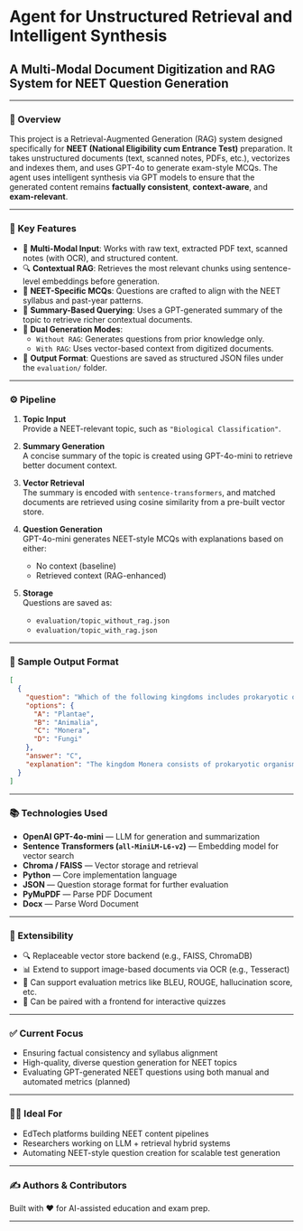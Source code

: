 # Agent for Unstructured Retrieval and Intelligent Synthesis  
## A Multi-Modal Document Digitization and RAG System for NEET Question Generation

---

### 🧠 Overview

This project is a Retrieval-Augmented Generation (RAG) system designed specifically for **NEET (National Eligibility cum Entrance Test)** preparation. It takes unstructured documents (text, scanned notes, PDFs, etc.), vectorizes and indexes them, and uses GPT-4o to generate exam-style MCQs. The agent uses intelligent synthesis via GPT models to ensure that the generated content remains **factually consistent**, **context-aware**, and **exam-relevant**.

---

### 🎯 Key Features

- 📄 **Multi-Modal Input**: Works with raw text, extracted PDF text, scanned notes (with OCR), and structured content.
- 🔍 **Contextual RAG**: Retrieves the most relevant chunks using sentence-level embeddings before generation.
- 🧬 **NEET-Specific MCQs**: Questions are crafted to align with the NEET syllabus and past-year patterns.
- 📌 **Summary-Based Querying**: Uses a GPT-generated summary of the topic to retrieve richer contextual documents.
- 🤖 **Dual Generation Modes**:
  - `Without RAG`: Generates questions from prior knowledge only.
  - `With RAG`: Uses vector-based context from digitized documents.
- 📂 **Output Format**: Questions are saved as structured JSON files under the `evaluation/` folder.

---

### ⚙️ Pipeline

1. **Topic Input**  
   Provide a NEET-relevant topic, such as `"Biological Classification"`.

2. **Summary Generation**  
   A concise summary of the topic is created using GPT-4o-mini to retrieve better document context.

3. **Vector Retrieval**  
   The summary is encoded with `sentence-transformers`, and matched documents are retrieved using cosine similarity from a pre-built vector store.

4. **Question Generation**  
   GPT-4o-mini generates NEET-style MCQs with explanations based on either:
   - No context (baseline)
   - Retrieved context (RAG-enhanced)

5. **Storage**  
   Questions are saved as:
   - `evaluation/topic_without_rag.json`
   - `evaluation/topic_with_rag.json`

---

### 🧪 Sample Output Format

```json
[
  {
    "question": "Which of the following kingdoms includes prokaryotic organisms?",
    "options": {
      "A": "Plantae",
      "B": "Animalia",
      "C": "Monera",
      "D": "Fungi"
    },
    "answer": "C",
    "explanation": "The kingdom Monera consists of prokaryotic organisms, including bacteria."
  }
]
```

---

### 📚 Technologies Used

- **OpenAI GPT-4o-mini** — LLM for generation and summarization  
- **Sentence Transformers (`all-MiniLM-L6-v2`)** — Embedding model for vector search  
- **Chroma / FAISS** — Vector storage and retrieval  
- **Python** — Core implementation language  
- **JSON** — Question storage format for further evaluation
- **PyMuPDF** — Parse PDF Document
- **Docx** — Parse Word Document

---

### 🚀 Extensibility

- 🔍 Replaceable vector store backend (e.g., FAISS, ChromaDB)
- 📊 Extend to support image-based documents via OCR (e.g., Tesseract)
- 🧠 Can support evaluation metrics like BLEU, ROUGE, hallucination score, etc.
- 📘 Can be paired with a frontend for interactive quizzes

---

### ✅ Current Focus

- Ensuring factual consistency and syllabus alignment
- High-quality, diverse question generation for NEET topics
- Evaluating GPT-generated NEET questions using both manual and automated metrics (planned)

---

### 👨‍🔬 Ideal For

- EdTech platforms building NEET content pipelines  
- Researchers working on LLM + retrieval hybrid systems  
- Automating NEET-style question creation for scalable test generation  

---

### ✍️ Authors & Contributors

Built with ❤️ for AI-assisted education and exam prep.

---

